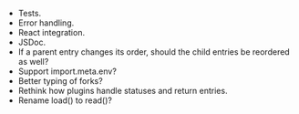 - Tests.
- Error handling.
- React integration.
- JSDoc.
- If a parent entry changes its order, should the child entries be reordered as well?
- Support import.meta.env?
- Better typing of forks?
- Rethink how plugins handle statuses and return entries.
- Rename load() to read()?
